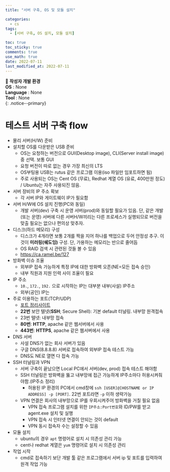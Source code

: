 ```yaml
---
title: "서버 구축, OS 및 모듈 설치"

categories:
  - cs
tags:
  - [서버 구축, OS 설치, 모듈 설치]

toc: true
toc_sticky: true
comments: true
use_math: true
date: 2022-07-11
last_modified_at: 2022-07-11
---
```


📌 **작성자 개발 환경** <br>
**OS** : None <br>
**Language** : None<br>
**Tool** : None<br>
{: .notice--primary}

# 테스트 서버 구축 flow

- 물리 서버(H/W) 준비
- 설치할 OS를 다운받은 USB 준비
    - OS는 요청하는 버전으로 GUI(Desktop image), CLI(Server install image) 중 선택. 보통 GUI
    - 요청 버전이 따로 없는 경우 가장 최신의 LTS
    - OS부팅용 USB는 rutus 같은 프로그램 이용(iso 파일만 임포트하면 됨)
    - 주로 사용되는 OS는 Cent OS (무료), Redhat 계열 OS (유료, 400만원 정도) / Ubuntu는 자주 사용되진 않음.
- 서버 장비의 IP 주소 확보
    - 각 서버 IP와 게이트웨이 IP가 필요함
- 서버 H/W에 OS 설치 진행(PC와 동일)
    - 개발 서버(dev) 구축 시 운영 서버(prod)와 동일할 필요가 있음. 단, 같은 개발(또는 운영) 서버에 다른 서버H/W끼리는 다른 프로세스가 실행되므로 버전을 맞출 필요는 없으나 편의상 맞추자.
- 디스크(하드 메모리) 구성
    - 디스크가 4개라면 보통 2개를 짝을 지어 하나를 백업으로 두어 안정성 추구. 이것이 **미러링(쉐도잉)** 구성. 단, 가용하는 메모리는 반으로 줄어듬
    - OS RAID 검색 시 관련된 것들 볼 수 있음
    - https://ca.ramel.be/127
- 방화벽 이슈 조율
    - 외부IP 접속 가능하게 특정 IP에 대한 방화벽 오픈(NE=모든 접속 승인)
    - 내부 직원과 지원 인력 사이 조율이 필요
- IP 주소
    - `10.`, `172.`, `192.` 으로 시작하는 IP는 대부분 내부(사설) IP주소
    - 외부(공인) IP는 
- 주로 이용하는 포트(TCP/UDP)
    - [포트 정리사이트](https://ko.wikipedia.org/wiki/TCP/UDP%EC%9D%98_%ED%8F%AC%ED%8A%B8_%EB%AA%A9%EB%A1%9D)
    - **22번** 보안 텔넷(**SSH**; Secure Shell): 기본 default 터널링. 내부망 원격접속
    - 23번 텔넷: 내부망 접속
    - **80번**: **HTTP**, apache 같은 웹서버에서 사용
    - **443번**: **HTTPS**, apache 같은 웹서버에서 사용
- DNS 서버
    - 사설 DNS가 없는 회사 서버가 있음
    - 구글 DNS(8.8.8.8) 서버로 접속하여 외부IP 접속 테스트 가능
    - DNS도 NE로 열면 다 접속 가능
- SSH 터널링과 VPN
    - 서버 구축이 끝났으면 Local PC에서 서버(dev, prod) 접속 테스트 해야함
    - SSH 터널링은 방화벽을 뚫고 내부망에 접근 가능하게 IP주소마다 허용시켜줘야함.(IP주소 정리)
        - 허용된 IP 환경의 PC에서 cmd창에 `ssh [USER]@[HOSTNAME or IP ADDRESS] -p [PORT]`. 22번 포트라면 `-p` 이하 생략가능
    - VPN 연결은 회사의 내부망으로 IP를 우회시켜주어 방화벽을 거칠 필요 없음
        - VPN 접속 프로그램 설치를 위한 `IP주소:Port번호`와 ID/PW를 받고 agent.exe 설치 및 실행
        - VPN 접속 시 인터넷 연결이 안되는 것이 default
        - VPN 동시 접속자 수는 설정할 수 있음
- 모듈 설치
    - ubuntu의 경우 `apt` 명령어로 설치 시 의존성 관리 가능
    - cent나 redhat 계열은 `yum` 명령어로 설치 시 의존성 관리
- 작업 시작
    - cmd로 접속하기 보단 개발 툴 같은 프로그램에서 서버 ip 및 포트를 입력하여 원격 작업 가능


